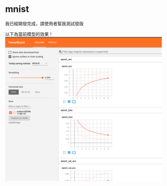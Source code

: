 # mnist
我已經開發完成，請使用者幫我測試發版


以下為當前模型的效果！
![image](https://github.com/edward0128/mnist/blob/master/tensorboard.png)
